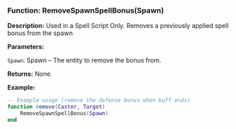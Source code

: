 ### Function: RemoveSpawnSpellBonus(Spawn)

**Description:** Used in a Spell Script Only.  Removes a previously applied spell bonus from the spawn

**Parameters:**

`Spawn`: Spawn – The entity to remove the bonus from.

**Returns:** None.

**Example:**

```lua
-- Example usage (remove the defense bonus when buff ends)
function remove(Caster, Target)
	RemoveSpawnSpellBonus(Spawn)
end
```